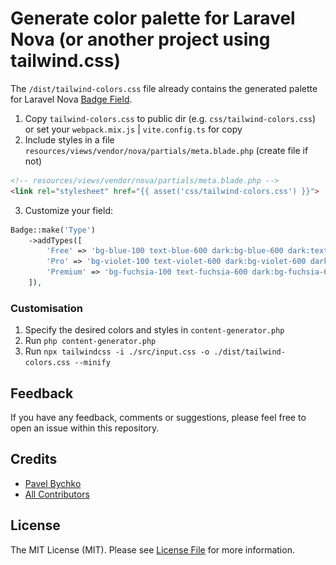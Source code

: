 # Generate color palette for Laravel Nova (or another project using tailwind.css) 

The `/dist/tailwind-colors.css` file already contains the generated palette for Laravel Nova [Badge Field](https://nova.laravel.com/docs/4.0/resources/fields.html#badge-field).

1. Copy `tailwind-colors.css` to public dir (e.g. `css/tailwind-colors.css`) or set your `webpack.mix.js` | `vite.config.ts` for copy
2. Include styles in a file `resources/views/vendor/nova/partials/meta.blade.php` (create file if not)
````html
<!-- resources/views/vendor/nova/partials/meta.blade.php -->
<link rel="stylesheet" href="{{ asset('css/tailwind-colors.css') }}">
````
3. Customize your field:
````php
Badge::make('Type')
    ->addTypes([
        'Free' => 'bg-blue-100 text-blue-600 dark:bg-blue-600 dark:text-blue-900',
        'Pro' => 'bg-violet-100 text-violet-600 dark:bg-violet-600 dark:text-violet-900',
        'Premium' => 'bg-fuchsia-100 text-fuchsia-600 dark:bg-fuchsia-600 dark:text-fuchsia-900',
    ]),
````

[//]: # (<p style="text-align: center;" align="center">)

[//]: # (<img alt="Laravel Nova Badge" src="https://github.com/abordage/tailwind-colors/blob/master/docs/images/laravel-nova-badge-examples.png?raw=true">)

[//]: # (</p>)


### Customisation
1. Specify the desired colors and styles in `content-generator.php` 
2. Run `php content-generator.php`
3. Run  `npx tailwindcss -i ./src/input.css -o ./dist/tailwind-colors.css --minify`


## Feedback
If you have any feedback, comments or suggestions, please feel free to open an issue within this repository.

## Credits

- [Pavel Bychko](https://github.com/abordage)
- [All Contributors](../../contributors)

## License

The MIT License (MIT). Please see [License File](LICENSE.md) for more information.
